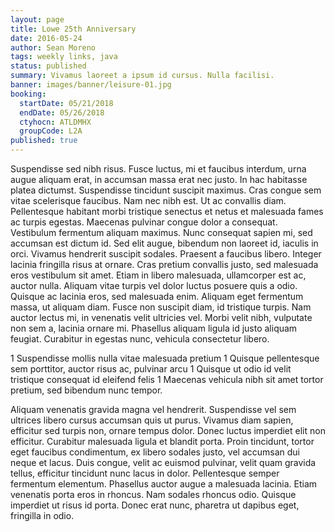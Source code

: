 ```yaml
---
layout: page
title: Lowe 25th Anniversary
date: 2016-05-24
author: Sean Moreno
tags: weekly links, java
status: published
summary: Vivamus laoreet a ipsum id cursus. Nulla facilisi.
banner: images/banner/leisure-01.jpg
booking:
  startDate: 05/21/2018
  endDate: 05/26/2018
  ctyhocn: ATLDMHX
  groupCode: L2A
published: true
---
```

Suspendisse sed nibh risus. Fusce luctus, mi et faucibus interdum, urna augue aliquam erat, in accumsan massa erat nec justo. In hac habitasse platea dictumst. Suspendisse tincidunt suscipit maximus. Cras congue sem vitae scelerisque faucibus. Nam nec nibh est. Ut ac convallis diam. Pellentesque habitant morbi tristique senectus et netus et malesuada fames ac turpis egestas. Maecenas pulvinar congue dolor a consequat. Vestibulum fermentum aliquam maximus. Nunc consequat sapien mi, sed accumsan est dictum id. Sed elit augue, bibendum non laoreet id, iaculis in orci. Vivamus hendrerit suscipit sodales.
Praesent a faucibus libero. Integer lacinia fringilla risus at ornare. Cras pretium convallis justo, sed malesuada eros vestibulum sit amet. Etiam in libero malesuada, ullamcorper est ac, auctor nulla. Aliquam vitae turpis vel dolor luctus posuere quis a odio. Quisque ac lacinia eros, sed malesuada enim. Aliquam eget fermentum massa, ut aliquam diam. Fusce non suscipit diam, id tristique turpis. Nam auctor lectus mi, in venenatis velit ultricies vel. Morbi velit nibh, vulputate non sem a, lacinia ornare mi. Phasellus aliquam ligula id justo aliquam feugiat. Curabitur in egestas nunc, vehicula consectetur libero.

1 Suspendisse mollis nulla vitae malesuada pretium
1 Quisque pellentesque sem porttitor, auctor risus ac, pulvinar arcu
1 Quisque ut odio id velit tristique consequat id eleifend felis
1 Maecenas vehicula nibh sit amet tortor pretium, sed bibendum nunc tempor.

Aliquam venenatis gravida magna vel hendrerit. Suspendisse vel sem ultrices libero cursus accumsan quis ut purus. Vivamus diam sapien, efficitur sed turpis non, ornare tempus dolor. Donec luctus imperdiet elit non efficitur. Curabitur malesuada ligula et blandit porta. Proin tincidunt, tortor eget faucibus condimentum, ex libero sodales justo, vel accumsan dui neque et lacus. Duis congue, velit ac euismod pulvinar, velit quam gravida tellus, efficitur tincidunt nunc lacus in dolor. Pellentesque semper fermentum elementum. Phasellus auctor augue a malesuada lacinia. Etiam venenatis porta eros in rhoncus. Nam sodales rhoncus odio. Quisque imperdiet ut risus id porta. Donec erat nunc, pharetra ut dapibus eget, fringilla in odio.
